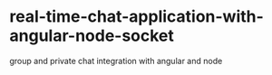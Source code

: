 # real-time-chat-application-with-angular-node-socket

 group and private chat integration with angular and node